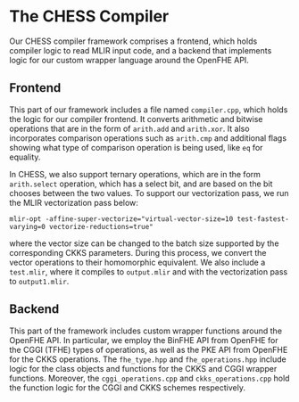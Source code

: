 <h1>The CHESS Compiler</h1>
Our CHESS compiler framework comprises a frontend, which holds compiler logic to read MLIR input code, and a backend that implements logic for our 
custom wrapper language around the OpenFHE API.


<h2>Frontend</h2>

This part of our framework includes a file named `compiler.cpp`, which holds the logic for our compiler frontend. It converts arithmetic and bitwise
operations that are in the form of `arith.add` and `arith.xor`. It also incorporates comparison operations such as `arith.cmp` and
additional flags showing what type of comparison operation is being used, like `eq` for equality. 

In CHESS, we also support ternary operations, which are in the form `arith.select` operation, which has a select bit, and are based on the
bit chooses between the two values.
To support our vectorization pass, we run the MLIR vectorization pass below:
```
mlir-opt -affine-super-vectorize="virtual-vector-size=10 test-fastest-varying=0 vectorize-reductions=true" 
```
where the vector size can be changed to the batch size supported by the corresponding CKKS parameters.
During this process, we convert the vector operations to their homomorphic equivalent.
We also include a `test.mlir`, where it compiles to `output.mlir` and with the vectorization pass to `output1.mlir`.




<h2>Backend</h2>

This part of the framework includes custom wrapper functions around the OpenFHE API. In particular, we employ the BinFHE API from OpenFHE for the CGGI (TFHE) types of operations,
as well as the PKE API from OpenFHE for the CKKS operations.
The `fhe_type.hpp` and `fhe_operations.hpp` include logic for the class objects and functions for the CKKS and CGGI wrapper functions.
Moreover, the `cggi_operations.cpp` and `ckks_operations.cpp` hold the function logic for the CGGI and CKKS schemes respectively.
